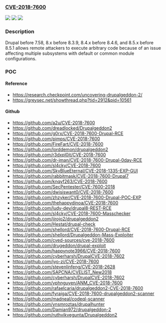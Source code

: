 ### [CVE-2018-7600](https://cve.mitre.org/cgi-bin/cvename.cgi?name=CVE-2018-7600)
![](https://img.shields.io/static/v1?label=Product&message=Drupal%20before%207.58%2C%208.x%20before%208.3.9%2C%208.4.x%20before%208.4.6%2C%20and%208.5.x%20before%208.5.1&color=blue)
![](https://img.shields.io/static/v1?label=Version&message=n%2Fa&color=blue)
![](https://img.shields.io/static/v1?label=Vulnerability&message=remote%20code%20execution&color=brighgreen)

### Description

Drupal before 7.58, 8.x before 8.3.9, 8.4.x before 8.4.6, and 8.5.x before 8.5.1 allows remote attackers to execute arbitrary code because of an issue affecting multiple subsystems with default or common module configurations.

### POC

#### Reference
- https://research.checkpoint.com/uncovering-drupalgeddon-2/
- https://greysec.net/showthread.php?tid=2912&pid=10561

#### Github
- https://github.com/a2u/CVE-2018-7600
- https://github.com/dreadlocked/Drupalgeddon2
- https://github.com/g0rx/CVE-2018-7600-Drupal-RCE
- https://github.com/pimps/CVE-2018-7600
- https://github.com/FireFart/CVE-2018-7600
- https://github.com/lorddemon/drupalgeddon2
- https://github.com/r3dxpl0it/CVE-2018-7600
- https://github.com/dr-iman/CVE-2018-7600-Drupal-0day-RCE
- https://github.com/sl4cky/CVE-2018-7600
- https://github.com/SkyBlueEternal/CVE-2018-1335-EXP-GUI
- https://github.com/rabbitmask/CVE-2018-7600-Drupal7
- https://github.com/knqyf263/CVE-2018-7600
- https://github.com/SecPentester/CVE-7600-2018
- https://github.com/dwisiswant0/CVE-2018-7600
- https://github.com/zhzyker/CVE-2018-7600-Drupal-POC-EXP
- https://github.com/thehappydinoa/CVE-2018-7600
- https://github.com/ludy-dev/drupal8-REST-RCE
- https://github.com/sl4cky/CVE-2018-7600-Masschecker
- https://github.com/jirojo2/drupalgeddon2
- https://github.com/Hestat/drupal-check
- https://github.com/shellord/CVE-2018-7600-Drupal-RCE
- https://github.com/shellord/Drupalgeddon-Mass-Exploiter
- https://github.com/cved-sources/cve-2018-7600
- https://github.com/drugeddon/drupal-exploit
- https://github.com/happynote3966/CVE-2018-7600
- https://github.com/cyberharsh/DrupalCVE-2018-7602
- https://github.com/jyo-zi/CVE-2018-7600
- https://github.com/stevenlinfeng/CVE-2018-2628
- https://github.com/SAPCNA/CVELIST_New2018
- https://github.com/cyberharsh/DrupalCVE-2018-7602
- https://github.com/vphnguyen/ANM_CVE-2018-7600
- https://github.com/rafaelcaria/drupalgeddon2-CVE-2018-7600
- https://github.com/fyraiga/CVE-2018-7600-drupalgeddon2-scanner
- https://github.com/madneal/codeql-scanner
- https://github.com/ynsmroztas/drupalhunter
- https://github.com/Damian972/drupalgeddon-2
- https://github.com/ruthvikvegunta/Drupalgeddon2

